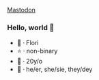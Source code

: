 <a rel="me" href="https://mastodon.lol/@foril">Mastodon</a>

### Hello, world 👋
- :blossom: ⸱ Flori
- :star: ⸱ non-binary
- :adult: ⸱ 20y/o
- :bust_in_silhouette: ⸱ he/er, she/sie, they/dey


<!--
**bitfl0wer/bitfl0wer** is a ✨ _special_ ✨ repository because its `README.md` (this file) appears on your GitHub profile.

Here are some ideas to get you started:

- 🔭 I’m currently working on ...
- 🌱 I’m currently learning ...
- 👯 I’m looking to collaborate on ...
- 🤔 I’m looking for help with ...
- 💬 Ask me about ...
- 📫 How to reach me: ...
- 😄 Pronouns: ...
- ⚡ Fun fact: ...
-->
